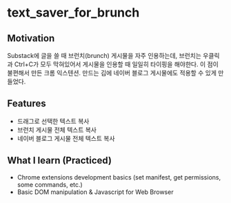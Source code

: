 # text_saver_for_brunch

## Motivation
Substack에 글을 쓸 때 브런치(brunch) 게시물을 자주 인용하는데, 브런치는 우클릭과 Ctrl+C가 모두 막혀있어서 게시물을 인용할 때 일일히 타이핑을 해야한다. 이 점이 불편해서 만든 크롬 익스텐션. 만드는 김에 네이버 블로그 게시물에도 적용할 수 있게 만들었다.

## Features
- 드래그로 선택한 텍스트 복사
- 브런치 게시물 전체 텍스트 복사
- 네이버 블로그 게시물 전체 텍스트 복사 

## What I learn (Practiced)
- Chrome extensions development basics (set manifest, get permissions, some commands, etc.)
- Basic DOM manipulation & Javascript for Web Browser
